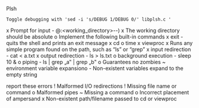 
Plsh

    Toggle debugging with 'sed -i 's/DEBUG 1/DEBUG 0/' libplsh.c '

x   Prompt for input - <username>@<hostname>:<working_directory>--)
x   The working directory should be absolute
o   Implement the following built-in commands
    x   exit - quits the shell and prints an exit message
    x   cd 
    o   time 
    x   viewproc <file> 
x   Runs any simple program found on the path, such as “ls” or “grep”
x   input redirection - cat < a.txt
x   output redirection - ls > ls.txt
o   background execution - sleep 10 &
o   piping - ls | grep „a‟ | grep „b‟
o   Guarantees no zombies 
~   environment variable expansiono - Non-existent variables expand to the empty string 

report these errors
    !   Malformed I/O redirections
    !   Missing file name or command
    o   Malformed pipes
    ~   Missing a command
    o   Incorrect placement of ampersand
    x   Non-existent path/filename passed to cd or viewproc

